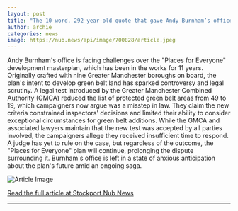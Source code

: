 ```yaml
---
layout: post
title: "The 10-word, 292-year-old quote that gave Andy Burnham’s office a massive headache this week"
author: archie
categories: news
image: https://nub.news/api/image/700828/article.jpeg
---
```

Andy Burnham's office is facing challenges over the "Places for Everyone" development masterplan, which has been in the works for 11 years. Originally crafted with nine Greater Manchester boroughs on board, the plan's intent to develop green belt land has sparked controversy and legal scrutiny. A legal test introduced by the Greater Manchester Combined Authority (GMCA) reduced the list of protected green belt areas from 49 to 19, which campaigners now argue was a misstep in law. They claim the new criteria constrained inspectors' decisions and limited their ability to consider exceptional circumstances for green belt additions. While the GMCA and associated lawyers maintain that the new test was accepted by all parties involved, the campaigners allege they received insufficient time to respond. A judge has yet to rule on the case, but regardless of the outcome, the "Places for Everyone" plan will continue, prolonging the dispute surrounding it. Burnham's office is left in a state of anxious anticipation about the plan's future amid an ongoing saga.

![Article Image](https://nub.news/api/image/700828/article.jpeg)

[Read the full article at Stockport Nub News](https://stockport.nub.news/news/local-news/the-10-word-292-year-old-quote-that-gave-andy-burnhams-office-a-massive-headache-this-week-275251)

---
